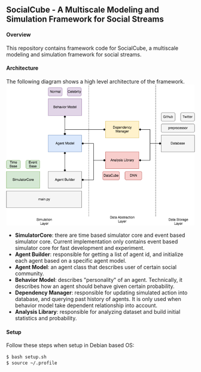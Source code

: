 ## SocialCube - A Multiscale Modeling and Simulation Framework for Social Streams

#### Overview
This repository contains framework code for SocialCube, a multiscale modeling and simulation framework for social streams.

#### Architecture
The following diagram shows a high level architecture of the framework.
![Arch](arch.png)

* __SimulatorCore__: there are time based simulator core and event based simulator core. Current implementation only contains event based simulator core for fast development and experiment.
* __Agent Builder__: responsible for getting a list of agent id, and initialize each agent based on a specific agent model.
* __Agent Model__: an agent class that describes user of certain social community.
* __Behavior Model__: describes "personality" of an agent. Technically, it describes how an agent should behave given certain probability.
* __Dependency Manager__: responsible for updating simulated action into database, and querying past history of agents. It is only used when behavior model take dependent relationship into account.
* __Analysis Library__: responsible for analyzing dataset and build initial statistics and probability.

#### Setup
Follow these steps when setup in Debian based OS:
```
$ bash setup.sh
$ source ~/.profile
```
